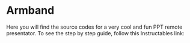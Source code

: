 # Armband

Here you will find the source codes for a very cool and fun PPT remote presentator. To see the step by step guide, follow this Instructables link:
